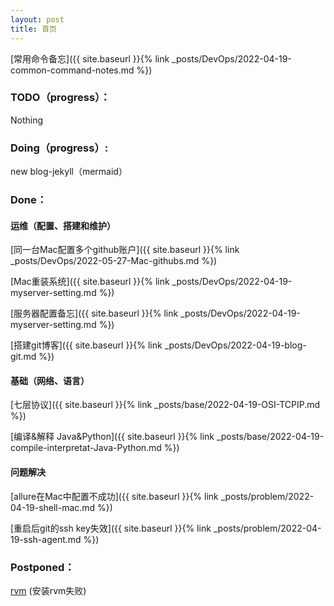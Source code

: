 ```yaml
---
layout: post
title: 首页
---
```


[常用命令备忘]({{ site.baseurl }}{% link _posts/DevOps/2022-04-19-common-command-notes.md %})

### TODO（progress）： ###

Nothing

### Doing（progress）: ###

new blog-jekyll（mermaid）




### Done： ###

#### 运维（配置、搭建和维护）

[同一台Mac配置多个github账户]({{ site.baseurl }}{% link _posts/DevOps/2022-05-27-Mac-githubs.md %})

[Mac重装系统]({{ site.baseurl }}{% link _posts/DevOps/2022-04-19-myserver-setting.md %})

[服务器配置备忘]({{ site.baseurl }}{% link _posts/DevOps/2022-04-19-myserver-setting.md %})

[搭建git博客]({{ site.baseurl }}{% link _posts/DevOps/2022-04-19-blog-git.md %})

#### 基础（网络、语言）

[七层协议]({{ site.baseurl }}{% link _posts/base/2022-04-19-OSI-TCPIP.md %})

[编译&解释 Java&Python]({{ site.baseurl }}{% link _posts/base/2022-04-19-compile-interpretat-Java-Python.md %})

#### 问题解决

[allure在Mac中配置不成功]({{ site.baseurl }}{% link _posts/problem/2022-04-19-shell-mac.md %})

[重启后git的ssh key失效]({{ site.baseurl }}{% link _posts/problem/2022-04-19-ssh-agent.md %})



### Postponed： ###

[rvm]( https://www.jianshu.com/p/94bb3fc95aea) (安装rvm失败)
